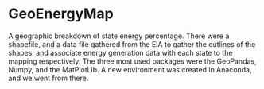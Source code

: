 # GeoEnergyMap
A geographic breakdown of state energy percentage. There were a shapefile, and a data file gathered from the EIA to gather the outlines of the shapes, and associate energy generation data with each state to the mapping respectively.
The three most used packages were the GeoPandas, Numpy, and the MatPlotLib. A new environment was created in Anaconda, and we went from there. 
